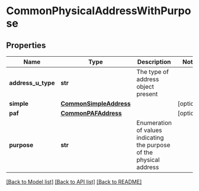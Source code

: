 # CommonPhysicalAddressWithPurpose

## Properties
Name | Type | Description | Notes
------------ | ------------- | ------------- | -------------
**address_u_type** | **str** | The type of address object present | 
**simple** | [**CommonSimpleAddress**](CommonSimpleAddress.md) |  | [optional] 
**paf** | [**CommonPAFAddress**](CommonPAFAddress.md) |  | [optional] 
**purpose** | **str** | Enumeration of values indicating the purpose of the physical address | 

[[Back to Model list]](../README.md#documentation-for-models) [[Back to API list]](../README.md#documentation-for-api-endpoints) [[Back to README]](../README.md)


